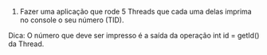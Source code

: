 1. Fazer uma aplicação que rode 5 Threads que cada uma delas imprima no console o seu número (TID).

Dica: O número que deve ser impresso é a saída da operação int id = getId() da Thread.
